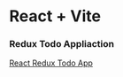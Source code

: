 # React + Vite

<h3>Redux Todo Appliaction</h3> <a href='https://reduxertodo.netlify.app/'>React Redux Todo App</a>

